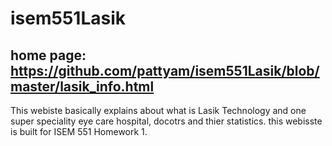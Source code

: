 # isem551Lasik

## home page: https://github.com/pattyam/isem551Lasik/blob/master/lasik_info.html
This webiste basically explains about what is Lasik Technology and one super speciality eye care hospital, docotrs and thier statistics. this webisste is built for ISEM 551 Homework 1.